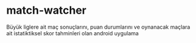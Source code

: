# match-watcher
Büyük liglere ait maç sonuçlarını, puan durumlarını ve oynanacak maçlara ait istatiktiksel skor tahminleri olan android uygulama
